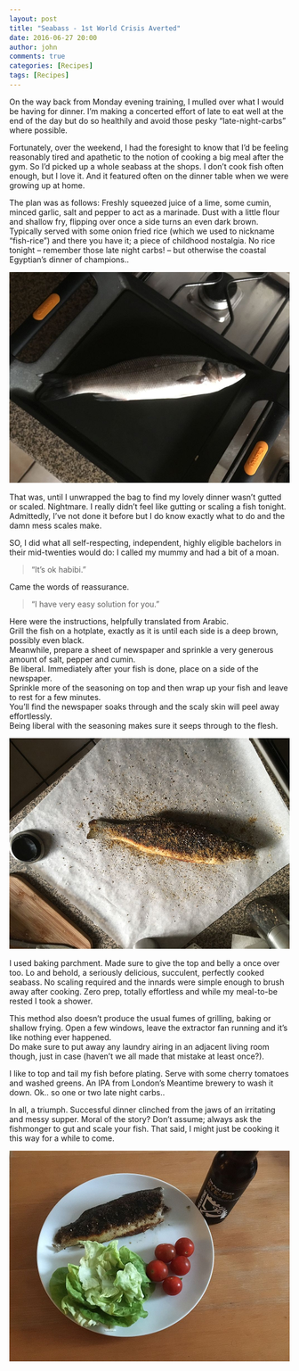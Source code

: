 ```yaml
---
layout: post
title: "Seabass - 1st World Crisis Averted"
date: 2016-06-27 20:00
author: john
comments: true
categories: [Recipes]
tags: [Recipes]
---
```


On the way back from Monday evening training, I mulled over what I would be having for dinner. I’m making a concerted effort of late to eat well at the end of the day but do so healthily and avoid those pesky “late-night-carbs” where possible.  

Fortunately, over the weekend, I had the foresight to know that I’d be feeling reasonably tired and apathetic to the notion of cooking a big meal after the gym. So I’d picked up a whole seabass at the shops. I don’t cook fish often enough, but I love it. And it featured often on the dinner table when we were growing up at home.  

The plan was as follows: Freshly squeezed juice of a lime, some cumin, minced garlic, salt and pepper to act as a marinade. Dust with a little flour and shallow fry, flipping over once a side turns an even dark brown.  
Typically served with some onion fried rice (which we used to nickname “fish-rice”) and there you have it; a piece of childhood nostalgia. No rice tonight – remember those late night carbs! – but otherwise the coastal Egyptian’s dinner of champions..  

![A Delicious Fresh Seabass](/images/recipes/seabassFresh.jpg "A Delicious Fresh Seabass")

That was, until I unwrapped the bag to find my lovely dinner wasn’t gutted or scaled. Nightmare. I really didn’t feel like gutting or scaling a fish tonight. Admittedly, I’ve not done it before but I do know exactly what to do and the damn mess scales make.  

SO, I did what all self-respecting, independent, highly eligible bachelors in their mid-twenties would do: I called my mummy and had a bit of a moan.  

> “It’s ok habibi.”  

Came the words of reassurance.  

> “I have very easy solution for you.”  

Here were the instructions, helpfully translated from Arabic.   
Grill the fish on a hotplate, exactly as it is until each side is a deep brown, possibly even black.  
Meanwhile, prepare a sheet of newspaper and sprinkle a very generous amount of salt, pepper and cumin.  
Be liberal. Immediately after your fish is done, place on a side of the newspaper.  
Sprinkle more of the seasoning on top and then wrap up your fish and leave to rest for a few minutes.  
You’ll find the newspaper soaks through and the scaly skin will peel away effortlessly.  
Being liberal with the seasoning makes sure it seeps through to the flesh.  

![Grilled Seabass, being seasoned!](/images/recipes/seabassSeasoned.jpg "Grilled Seabass, being seasoned!")

I used baking parchment. Made sure to give the top and belly a once over too. Lo and behold, a seriously delicious, succulent, perfectly cooked seabass. No scaling required and the innards were simple enough to brush away after cooking. Zero prep, totally effortless and while my meal-to-be rested I took a shower.  

This method also doesn’t produce the usual fumes of grilling, baking or shallow frying. Open a few windows, leave the extractor fan running and it’s like nothing ever happened.  
Do make sure to put away any laundry airing in an adjacent living room though, just in case (haven’t we all made that mistake at least once?).  


I like to top and tail my fish before plating. Serve with some cherry tomatoes and washed greens. An IPA from London’s Meantime brewery to wash it down. Ok.. so one or two late night carbs..  

In all, a triumph. Successful dinner clinched from the jaws of an irritating and messy supper. Moral of the story? Don’t assume; always ask the fishmonger to gut and scale your fish. That said, I might just be cooking it this way for a while to come. 

![Seabass, plated](/images/recipes/seabassPlated.jpg "Seabass plated")
